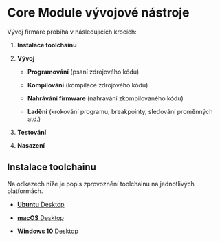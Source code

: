 # Core Module vývojové nástroje


Vývoj firmare probíhá v následujících krocích:

1. **Instalace toolchainu**

2. **Vývoj**

   * **Programování** (psaní zdrojového kódu)

   * **Kompilování** (kompilace zdrojového kódu)

   * **Nahrávání firmware** (nahrávání zkompilovaného kódu)

   * **Ladění** (krokování programu, breakpointy, sledování proměnných atd.)

2. **Testování**

2. **Nasazení**


## Instalace toolchainu


Na odkazech níže je popis zprovoznění toolchainu na jednotlivých platformách.

* [**Ubuntu** Desktop](core-module-setup-ubuntu.md)

* [**macOS** Desktop](core-module-setup-macos.md)

* [**Windows 10** Desktop](core-module-setup-windows.md)
